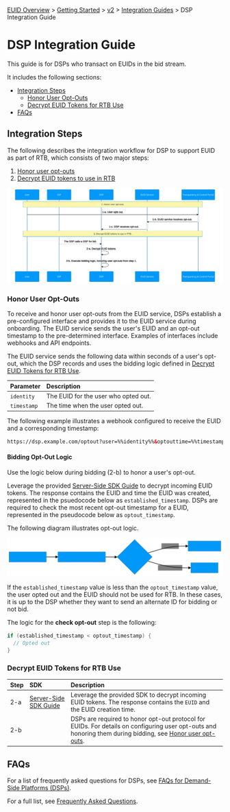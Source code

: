[EUID Overview](../../../README.md) > [Getting Started](../../getting-started.md) > [v2](../summary-doc-v2.md) > [Integration Guides](summary-guides.md) > DSP Integration Guide

# DSP Integration Guide

This guide is for DSPs who transact on EUIDs in the bid stream.

It includes the following sections:

* [Integration Steps](#integration-steps)
   - [Honor User Opt-Outs](#honor-user-opt-outs)
   - [Decrypt EUID Tokens for RTB Use](#decrypt-euid-tokens-for-rtb-use)
* [FAQs](#faqs)

## Integration Steps 

The following describes the integration workflow for DSP to support EUID as part of RTB, which consists of two major steps:
1. [Honor user opt-outs](#honor-user-opt-outs)
2. [Decrypt EUID tokens to use in RTB](#decrypt-euid-tokens-for-rtb-use)

![DSP Flow](images/dsp-guide-flow-mermaid.svg)

### Honor User Opt-Outs

To receive and honor user opt-outs from the EUID service, DSPs establish a pre-configured interface and provides it to the EUID service during onboarding. The EUID service sends the user's EUID and an opt-out timestamp to the pre-determined interface. Examples of interfaces include webhooks and API endpoints.

The EUID service sends the following data within seconds of a user's opt-out, which the DSP records and uses the bidding logic defined in [Decrypt EUID Tokens for RTB Use](#decrypt-euid-tokens-for-rtb-use).

| Parameter | Description |
| :--- | :--- |
| `identity` | The EUID for the user who opted out. |
| `timestamp` | The time when the user opted out. |


The following example  illustrates a webhook configured to receive the EUID and a corresponding timestamp:

```html
https://dsp.example.com/optout?user=%%identity%%&optouttime=%%timestamp%%
```
#### Bidding Opt-Out Logic

Use the logic below during bidding (2-b) to honor a user's opt-out.

Leverage the provided [Server-Side SDK Guide](../sdks/dsp-client-rtb-sdk.md) to decrypt incoming EUID tokens. The response contains the EUID and time the EUID was created, represented in the psuedocode below as `established_timestamp`. DSPs are required to check the most recent opt-out timestamp for a EUID, represented in the pseudocode below as `optout_timestamp`. 

The following diagram illustrates opt-out logic.

![DSP Opt-Out Check](images/dsp-guide-optout-check-mermaid.svg)

If the `established_timestamp` value is less than the `optout_timestamp` value, the user opted out and the EUID should not be used for RTB. In these cases, it is up to the DSP whether they want to send an alternate ID for bidding or not bid.

The logic for the <b>check opt-out</b> step is the following:

```java
if (established_timestamp < optout_timestamp) {
  // Opted out
}
```

### Decrypt EUID Tokens for RTB Use

| Step | SDK | Description |
| :--- | :--- | :--- |
| 2-a | [Server-Side SDK Guide](../sdks/dsp-client-rtb-sdk.md)  | Leverage the provided SDK to decrypt incoming EUID tokens. The response contains the `EUID` and the EUID creation time. |
| 2-b | | DSPs are required to honor opt-out protocol for EUIDs. For details on configuring user opt-outs and honoring them during bidding, see [Honor user opt-outs](#honor-user-opt-outs). |

## FAQs

For a list of frequently asked questions for DSPs, see [FAQs for Demand-Side Platforms (DSPs)](../getting-started/gs-faqs.md#faqs-for-demand-side-platforms-dsps).

For a full list, see [Frequently Asked Questions](../getting-started/gs-faqs.md).
